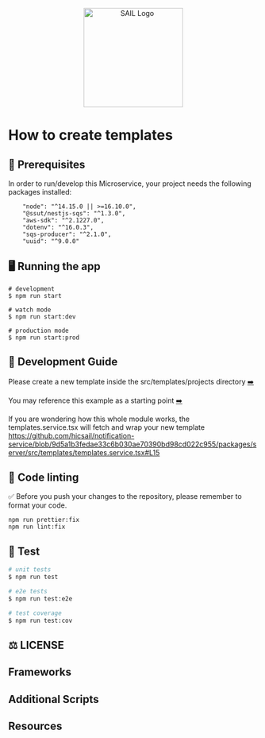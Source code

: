 <p align="center">
 <img src="https://user-images.githubusercontent.com/62607343/202245103-044d5c0b-7dec-416b-a178-66b4875dc399.png" width="200" alt="SAIL Logo" /></a>
</p>

# How to create templates


## 📖 Prerequisites 
In order to run/develop this Microservice, your project needs the following packages installed:

```
    "node": "^14.15.0 || >=16.10.0",
    "@ssut/nestjs-sqs": "^1.3.0",
    "aws-sdk": "^2.1227.0",
    "dotenv": "^16.0.3",
    "sqs-producer": "^2.1.0",
    "uuid": "^9.0.0"
```


## 🖥️ Running the app

```
# development
$ npm run start

# watch mode
$ npm run start:dev

# production mode
$ npm run start:prod
```


## 🚧 Development Guide

Please create a new template inside the src/templates/projects directory  <a href="https://github.com/hicsail/notification-service/tree/readMe/packages/server/src/templates/projects" target="_blank">➡️</a>


You may reference this example as a starting point  <a href="https://github.com/hicsail/notification-service/blob/readMe/packages/server/src/templates/projects/passwordReset.tsx" target="_blank">➡️</a>


If you are wondering how this whole module works, the templates.service.tsx will fetch and wrap your new template 
https://github.com/hicsail/notification-service/blob/9d5a1b3fedae33c6b030ae70390bd98cd022c955/packages/server/src/templates/templates.service.tsx#L15


## 🎨 Code linting

✅ Before you push your changes to the repository, please remember to format your code.

```
npm run prettier:fix
npm run lint:fix
```


## 🧪 Test

```bash
# unit tests
$ npm run test

# e2e tests
$ npm run test:e2e

# test coverage
$ npm run test:cov
```


## ⚖️ LICENSE


## Frameworks


## Additional Scripts


## Resources


